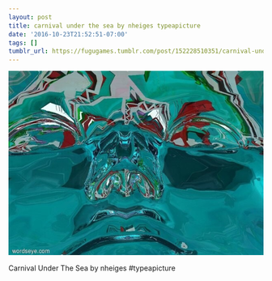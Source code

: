 ```yaml
---
layout: post
title: carnival under the sea by nheiges typeapicture
date: '2016-10-23T21:52:51-07:00'
tags: []
tumblr_url: https://fugugames.tumblr.com/post/152228510351/carnival-under-the-sea-by-nheiges-typeapicture
---
```

 ![](/tumblr_files/tumblr_ofj3w32NEd1tgne1po1_640.jpg)  

Carnival Under The Sea by nheiges #typeapicture

